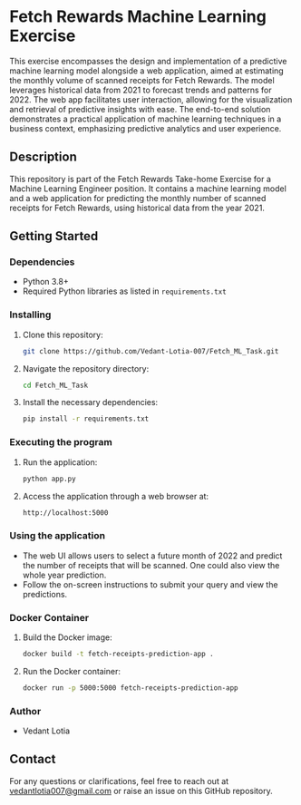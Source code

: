 # Fetch Rewards Machine Learning Exercise

This exercise encompasses the design and implementation of a predictive machine learning model alongside a web application, aimed at estimating the monthly volume of scanned receipts for Fetch Rewards. The model leverages historical data from 2021 to forecast trends and patterns for 2022. The web app facilitates user interaction, allowing for the visualization and retrieval of predictive insights with ease. The end-to-end solution demonstrates a practical application of machine learning techniques in a business context, emphasizing predictive analytics and user experience.

## Description

This repository is part of the Fetch Rewards Take-home Exercise for a Machine Learning Engineer position. It contains a machine learning model and a web application for predicting the monthly number of scanned receipts for Fetch Rewards, using historical data from the year 2021.

## Getting Started



### Dependencies

- Python 3.8+
- Required Python libraries as listed in `requirements.txt`


### Installing

1. Clone this repository:
   ```sh
   git clone https://github.com/Vedant-Lotia-007/Fetch_ML_Task.git
   ```
2. Navigate the repository directory:
   ```sh
   cd Fetch_ML_Task
   ```
3. Install the necessary dependencies:
   ```sh
   pip install -r requirements.txt
   ```


### Executing the program

1. Run the application:
   ```sh
   python app.py
   ```
2. Access the application through a web browser at:
   ```sh
   http://localhost:5000
   ```



### Using the application

- The web UI allows users to select a future month of 2022 and predict the number of receipts that will be scanned. One could also view the whole year prediction.
- Follow the on-screen instructions to submit your query and view the predictions.


### Docker Container 

1. Build the Docker image:
   ```sh
   docker build -t fetch-receipts-prediction-app .
   ```
2. Run the Docker container:
   ```sh
   docker run -p 5000:5000 fetch-receipts-prediction-app
   ```


### Author

- Vedant Lotia


## Contact
For any questions or clarifications, feel free to reach out at vedantlotia007@gmail.com or raise an issue on this GitHub repository.
